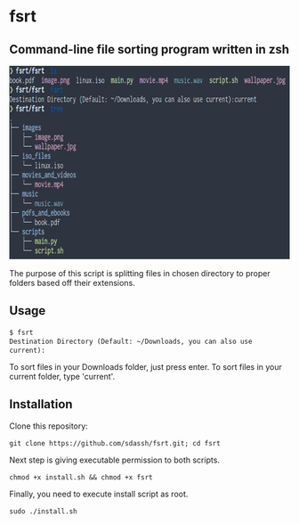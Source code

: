 # fsrt
## Command-line file sorting program written in zsh 
<p align="center">
  <img width="707" height="347" src="https://github.com/sdassh/fsrt/blob/main/screenshot.png">
</p>

The purpose of this script is splitting files in chosen directory to proper folders based off their extensions.
## Usage
```
$ fsrt
Destination Directory (Default: ~/Downloads, you can also use current):
```
To sort files in your Downloads folder, just press enter. To sort files in your current folder, type 'current'.
## Installation
Clone this repository:
```
git clone https://github.com/sdassh/fsrt.git; cd fsrt 
```
Next step is giving executable permission to both scripts.
```
chmod +x install.sh && chmod +x fsrt
```
Finally, you need to execute install script as root.
```
sudo ./install.sh
```
